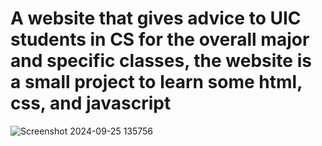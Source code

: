 <h1>A website that gives advice to UIC students in CS for the overall major and specific classes, the website is a small project to learn some html, css, and javascript</h1>


![Screenshot 2024-09-25 135756](https://github.com/user-attachments/assets/4ae90569-f2a6-4f81-ba6d-b6671e0702b8)
